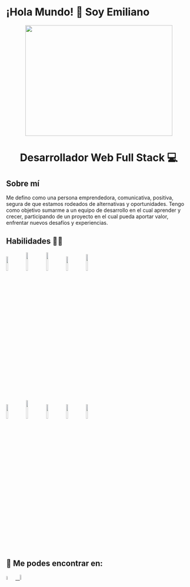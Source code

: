 # ¡Hola Mundo! 👋 Soy Emiliano

<div align="center">
	<img width="400px" height="300px" src="https://devpunch.com/img/Dev-At-Work-Gif.jpg">
</div>

<h1 align="center">
Desarrollador Web Full Stack 💻
</h1>

## Sobre mí
Me defino como una persona emprendedora, comunicativa, positiva, segura de que estamos rodeados de alternativas y oportunidades. Tengo como objetivo sumarme a un equipo de desarrollo en el cual aprender y crecer, participando de un proyecto en el cual pueda aportar valor, enfrentar nuevos desafíos y experiencias.

## Habilidades 👨‍💻

<p>
  <code><img width="10%" src="https://www.vectorlogo.zone/logos/w3_html5/w3_html5-ar21.svg"></code>
  <code><img width="10%" height="50px" src="https://github.com/WanCirone/wancirone/blob/main/logos/1200px-Devicon-css3-plain.svg.png"></code>
  <code><img width="10%" height="50px" src="https://github.com/WanCirone/wancirone/blob/main/logos/javascript-1.svg"></code>
  <code><img width="10%" src="https://www.vectorlogo.zone/logos/reactjs/reactjs-ar21.svg"></code>
  <code><img width="10%" height="45" src="https://cdn.worldvectorlogo.com/logos/redux.svg"></code>
  <br />
  <code><img width="10%" src="https://www.vectorlogo.zone/logos/nodejs/nodejs-ar21.svg"></code>
  <code><img  width="10%" height="50px" src="https://github.com/WanCirone/wancirone/blob/main/logos/expressjs.svg"></code>
  <code><img width="10%" src="https://www.vectorlogo.zone/logos/postgresql/postgresql-ar21.svg"></code>
  <code><img width="10%" src="https://www.vectorlogo.zone/logos/sequelizejs/sequelizejs-ar21.svg"></code>
  <code><img width="10%" src="https://www.vectorlogo.zone/logos/git-scm/git-scm-ar21.svg"></code>
  <br />
</p>

## :paperclip: Me podes encontrar en:
<span >
<a href="https://www.linkedin.com/in/emilianoduartes" ><img width="5%" src="https://upload.wikimedia.org/wikipedia/commons/thumb/c/ca/LinkedIn_logo_initials.png/600px-LinkedIn_logo_initials.png"> &nbsp;
<a href="mailto:emilianoduartes@gmail.com" ><img width="6%" src="https://upload.wikimedia.org/wikipedia/commons/thumb/8/8c/Gmail_Icon_%282013-2020%29.svg/512px-Gmail_Icon_%282013-2020%29.svg.png">
</span>

